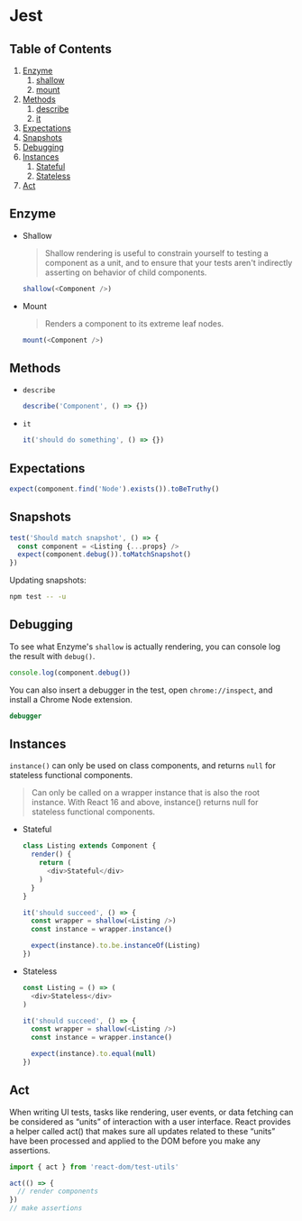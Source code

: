 # Jest

## Table of Contents
1. [Enzyme](#enzyme)
    1. [shallow](#shallow)
    1. [mount](#mount)
1. [Methods](#methods)
    1. [describe](#describe)
    1. [it](#it)
1. [Expectations](#expectations)    
1. [Snapshots](#snapshots)
1. [Debugging](#debugging)
1. [Instances](#instances)
    1. [Stateful](#stateful)
    1. [Stateless](#stateless)
1. [Act](#act)

## Enzyme
* Shallow  
  > Shallow rendering is useful to constrain yourself to testing a component as a unit, and to ensure that your tests aren't indirectly asserting on behavior of child components.
  ```javascript
  shallow(<Component />)
  ```
* Mount  
  > Renders a component to its extreme leaf nodes.  
  ```javascript
  mount(<Component />)
  ```

## Methods
* `describe`
  ```javascript
  describe('Component', () => {})
  ```
* `it`
  ```javascript
  it('should do something', () => {})
  ```

## Expectations
```javascript
expect(component.find('Node').exists()).toBeTruthy()
```

## Snapshots
```javascript
test('Should match snapshot', () => {
  const component = <Listing {...props} />
  expect(component.debug()).toMatchSnapshot()
})
```
Updating snapshots:
```bash
npm test -- -u
```

## Debugging
To see what Enzyme's `shallow` is actually rendering, you can console log the result with `debug()`.  
```javascript
console.log(component.debug())
```
You can also insert a debugger in the test, open `chrome://inspect`, and install a Chrome Node extension.
```javascript
debugger
```

## Instances
`instance()` can only be used on class components, and returns `null` for stateless functional components.  
> Can only be called on a wrapper instance that is also the root instance. With React 16 and above, instance() returns null for stateless functional components.  
* Stateful
  ```javascript
  class Listing extends Component {
    render() {
      return (
        <div>Stateful</div>
      )
    }
  }

  it('should succeed', () => {
    const wrapper = shallow(<Listing />)
    const instance = wrapper.instance()

    expect(instance).to.be.instanceOf(Listing)
  })
  ```
* Stateless
  ```javascript
  const Listing = () => (
    <div>Stateless</div>
  )

  it('should succeed', () => {
    const wrapper = shallow(<Listing />)
    const instance = wrapper.instance()

    expect(instance).to.equal(null)
  })
  ```

## Act
When writing UI tests, tasks like rendering, user events, or data fetching can be considered as “units” of interaction with a user interface. React provides a helper called act() that makes sure all updates related to these “units” have been processed and applied to the DOM before you make any assertions.  
  ```javascript
  import { act } from 'react-dom/test-utils'

  act(() => {
    // render components
  })
  // make assertions
  ```
